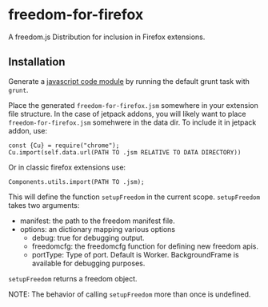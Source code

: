 freedom-for-firefox
===================

A freedom.js Distribution for inclusion in Firefox extensions.

Installation
------------

Generate a [javascript code module](https://developer.mozilla.org/en-US/docs/Mozilla/JavaScript_code_modules) by running the default grunt task with `grunt`.

Place the generated `freedom-for-firefox.jsm` somewhere in your extension file structure. In the case of jetpack addons, you will likely want to place `freedom-for-firefox.jsm` somehwere in the data dir. To include it in jetpack addon, use:

    const {Cu} = require("chrome");
    Cu.import(self.data.url(PATH TO .jsm RELATIVE TO DATA DIRECTORY))

Or in classic firefox extensions use:

    Components.utils.import(PATH TO .jsm);


This will define the function `setupFreedom` in the current scope. `setupFreedom` takes two arguments:
  - manifest: the path to the freedom manifest file.
  - options: an dictionary mapping various options
    - debug: true for debugging output.
    - freedomcfg: the freedomcfg function for defining new freedom apis.
    - portType: Type of port. Default is Worker. BackgroundFrame is available for debugging purposes.

`setupFreedom` returns a freedom object.

NOTE: The behavior of calling `setupFreedom` more than once is undefined.

